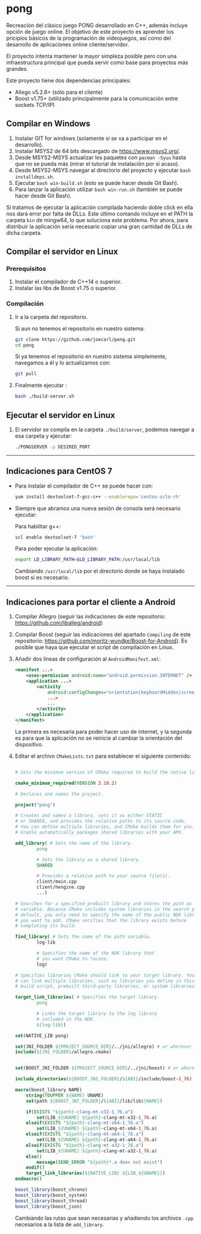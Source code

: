 # pong

Recreación del clásico juego PONG desarrollado en C++, además incluye opción de juego online. El objetivo de este proyecto es aprender los pricipios básicos de la programación de videojuegos, así como del desarrollo de aplicaciones online cliente/servidor.

El proyecto intenta mantener la mayor simpleza posible pero con una infraestructura principal que pueda servir como base para proyectos más grandes.

Este proyecto tiene dos dependencias principales:

- Allego v5.2.6+ (sólo para el cliente)
- Boost v1.75+ (utilizado principalmente para la comunicación entre sockets TCP/IP)

## Compilar en Windows

1. Instalar GIT for windows (solamente si se va a participar en el desarrollo).
1. Instalar MSYS2 de 64 bits descargado de <https://www.msys2.org/>.
1. Desde MSYS2-MSYS actualizar los paquetes con `pacman -Syuu` hasta que no se pueda más (mirar el tutorial de instalación por si acaso).
1. Desde MSYS2-MSYS navegar al directorio del proyecto y ejecutar `bash installdeps.sh`.
1. Ejecutar `bash win-build.sh` (esto se puede hacer desde Git Bash).
1. Para lanzar la aplicación utilizar `bash win-run.sh` (también se puede hacer desde Git Bash).

Si tratamos de ejecutar la aplicación compilada haciendo doble click en ella nos dará error por falta de DLLs. Este último comando incluye en el PATH la carpeta `bin` de mingw64, lo que soluciona este problema. Por ahora, para distribuir la aplicación sería necesario copiar una gran cantidad de DLLs de dicha carpeta.

## Compilar el servidor en Linux

### Prerequisitos

1. Instalar el compilador de C++14 o superior.
1. Instalar las libs de Boost v1.75 o superior.

### Compilación

1. Ir a la carpeta del repositorio.

    Si aun no tenemos el repositorio en nuestro sistema:

    ```sh
    git clone https://github.com/joecarl/pong.git
    cd pong
    ```

    Si ya tenemos el repositorio en nuestro sistema simplemente, navegamos a él y lo actualizamos con:

    ```sh
    git pull
    ```

1. Finalmente  ejecutar :

    ```sh
    bash ./build-server.sh
    ```

## Ejecutar el servidor en Linux

1. El servidor se compila en la carpeta `./build/server`, podemos navegar a esa carpeta y ejecutar:

    ```sh
    ./PONGSERVER -p DESIRED_PORT
    ```

---

## Indicaciones para CentOS 7

- Para instalar el compilador de C++ se puede hacer con:

    ```sh
    yum install devtoolset-7-gcc-c++ --enablerepo='centos-sclo-rh'
    ```

- Siempre que abramos una nueva sesión de consola será necesario ejecutar:

    Para habilitar g++:

    ```sh
    scl enable devtoolset-7 'bash'
    ```

    Para poder ejecutar la aplicación:

    ```sh
    export LD_LIBRARY_PATH=$LD_LIBRARY_PATH:/usr/local/lib
    ```

    Cambiando `/usr/local/lib` por el directorio donde se haya instalado boost si es necesario.

---

## Indicaciones para portar el cliente a Android

1. Compilar Allegro (seguir las indicaciones de este repositorio: <https://github.com/liballeg/android>)

1. Compilar Boost (seguir las indicaciones del apartado `Compiling` de este repositorio: <https://github.com/moritz-wundke/Boost-for-Android>). Es posible que haya que ejecutar el script de compilación en Linux.

1. Añadir dos lineas de configuración al `AndroidManifest.xml`:

    ```xml
    <manifest ...>
        <uses-permission android:name="android.permission.INTERNET" />
        <application ...>
            <activity
                android:configChanges="orientation|keyboardHidden|screenLayout|uiMode|screenSize"
                ...>
                ...
            </activity>
        </application>
    </manifest>
    ```

    La primera es necesaria para poder hacer uso de internet, y la segunda es para que la aplicación no se reinicie al cambiar la orientación del dispositivo.

1. Editar el archivo `CMakeLists.txt` para establecer el siguiente contenido:

    ```cmake

    # Sets the minimum version of CMake required to build the native library.

    cmake_minimum_required(VERSION 3.10.2)

    # Declares and names the project.

    project("pong")

    # Creates and names a library, sets it as either STATIC
    # or SHARED, and provides the relative paths to its source code.
    # You can define multiple libraries, and CMake builds them for you.
    # Gradle automatically packages shared libraries with your APK.

    add_library( # Sets the name of the library.
            pong

            # Sets the library as a shared library.
            SHARED

            # Provides a relative path to your source file(s).
            client/main.cpp
            client/hengine.cpp
            ...)

    # Searches for a specified prebuilt library and stores the path as a
    # variable. Because CMake includes system libraries in the search path by
    # default, you only need to specify the name of the public NDK library
    # you want to add. CMake verifies that the library exists before
    # completing its build.

    find_library( # Sets the name of the path variable.
            log-lib

            # Specifies the name of the NDK library that
            # you want CMake to locate.
            log)

    # Specifies libraries CMake should link to your target library. You
    # can link multiple libraries, such as libraries you define in this
    # build script, prebuilt third-party libraries, or system libraries.

    target_link_libraries( # Specifies the target library.
            pong

            # Links the target library to the log library
            # included in the NDK.
            ${log-lib})

    set(NATIVE_LIB pong)

    set(JNI_FOLDER ${PROJECT_SOURCE_DIR}/../jni/allegro) # or wherever you put it
    include(${JNI_FOLDER}/allegro.cmake)


    set(BOOST_JNI_FOLDER ${PROJECT_SOURCE_DIR}/../jni/boost) # or wherever you put it

    include_directories(${BOOST_JNI_FOLDER}/${ABI}/include/boost-1_76)

    macro(boost_library NAME)
        string(TOUPPER ${NAME} UNAME)
        set(path ${BOOST_JNI_FOLDER}/${ABI}/lib/lib${NAME})

        if(EXISTS "${path}-clang-mt-x32-1_76.a")
            set(LIB_${UNAME} ${path}-clang-mt-x32-1_76.a)
        elseif(EXISTS "${path}-clang-mt-x64-1_76.a")
            set(LIB_${UNAME} ${path}-clang-mt-x64-1_76.a)
        elseif(EXISTS "${path}-clang-mt-a64-1_76.a")
            set(LIB_${UNAME} ${path}-clang-mt-a64-1_76.a)
        elseif(EXISTS "${path}-clang-mt-a32-1_76.a")
            set(LIB_${UNAME} ${path}-clang-mt-a32-1_76.a)
        else()
            message(SEND_ERROR "${path}*.a does not exist")
        endif()
        target_link_libraries(${NATIVE_LIB} ${LIB_${UNAME}})
    endmacro()

    boost_library(boost_chrono)
    boost_library(boost_system)
    boost_library(boost_thread)
    boost_library(boost_json)
    ```

    Cambiando las rutas que sean necesarias y añadiendo los archivos `.cpp` necesarios a la lista de `add_library`.
